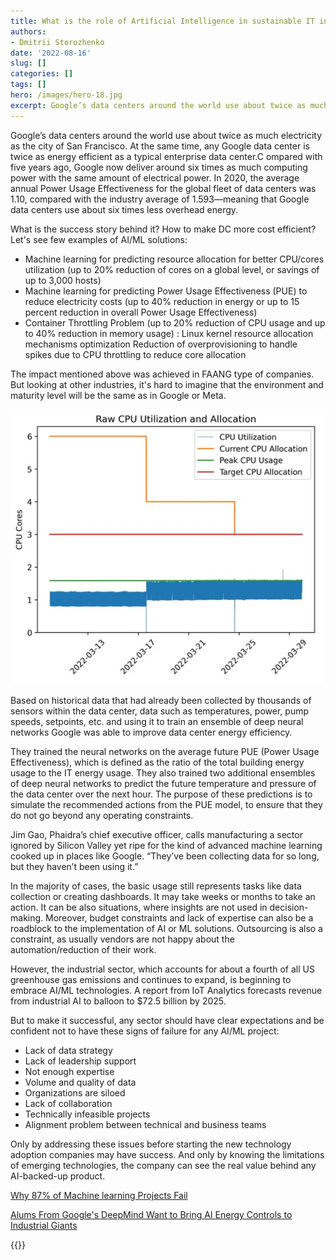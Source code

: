 ```yaml
---
title: What is the role of Artificial Intelligence in sustainable IT infrastructure and what are the challenges?
authors: 
- Dmitrii Storozhenko
date: '2022-08-16'
slug: []
categories: []
tags: []
hero: /images/hero-18.jpg
excerpt: Google’s data centers around the world use about twice as much electricity as the city of San Francisco. At the same time, any Google data center is twice as energy efficient as a typical 
---
```



Google’s data centers around the world use about twice as much electricity as the city of San Francisco. At the same time, any Google data center is twice as energy efficient as a typical enterprise data center.C ompared with five years ago, Google now deliver around six times as much computing power with the same amount of electrical power. In 2020, the average annual Power Usage Effectiveness for the global fleet of data centers was 1.10, compared with the industry average of 1.593—meaning that Google data centers use about six times less overhead energy.

What is the success story behind it? How to make DC more cost efficient? Let's see few examples of AI/ML solutions:

- Machine learning for predicting resource allocation for better CPU/cores utilization (up to 20% reduction of cores on a global level, or savings of up to 3,000 hosts)
- Machine learning for predicting Power Usage Effectiveness (PUE) to reduce electricity costs (up to 40% reduction in energy or up to 15 percent reduction in overall Power Usage Effectiveness)
- Container Throttling Problem (up to 20% reduction of CPU usage and up to 40% reduction in memory usage) :
Linux kernel resource allocation mechanisms optimization
Reduction of overprovisioning to handle spikes due to CPU throttling to reduce core allocation

The impact mentioned above was achieved in FAANG type of companies. But looking at other industries, it's hard to imagine that the environment and maturity level will be the same as in Google or Meta.

![](images/cpu-util.jpg)

Based on historical data that had already been collected by thousands of sensors within the data center, data such as temperatures, power, pump speeds, setpoints, etc. and using it to train an ensemble of deep neural networks Google was able to improve data center energy efficiency. 

They trained the neural networks on the average future PUE (Power Usage Effectiveness), which is defined as the ratio of the total building energy usage to the IT energy usage. They also trained two additional ensembles of deep neural networks to predict the future temperature and pressure of the data center over the next hour. The purpose of these predictions is to simulate the recommended actions from the PUE model, to ensure that they do not go beyond any operating constraints.

Jim Gao, Phaidra’s chief executive officer, calls manufacturing a sector ignored by Silicon Valley yet ripe for the kind of advanced machine learning cooked up in places like Google. “They’ve been collecting data for so long, but they haven’t been using it.”

In the majority of cases, the basic usage still represents tasks like data collection or creating dashboards. It may take weeks or months to take an action. It can be also situations, where insights are not used in decision-making. Moreover, budget constraints and lack of expertise can also be a roadblock to the implementation of AI or ML solutions. Outsourcing is also a constraint, as usually vendors are not happy about the automation/reduction of their work.

However, the industrial sector, which accounts for about a fourth of all US greenhouse gas emissions and continues to expand, is beginning to embrace AI/ML technologies. A report from IoT Analytics forecasts revenue from industrial AI to balloon to $72.5 billion by 2025.

But to make it successful, any sector should have clear expectations and be confident not to have these signs of failure for any AI/ML project:


- Lack of data strategy
- Lack of leadership support
- Not enough expertise
- Volume and quality of data
- Organizations are siloed
- Lack of collaboration
- Technically infeasible projects
- Alignment problem between technical and business teams

Only by addressing these issues before starting the new technology adoption companies may have success. And only by knowing the limitations of emerging technologies, the company can see the real value behind any AI-backed-up product.

[Why 87% of Machine learning Projects Fail](https://hackernoon.com/why-87percent-of-machine-learning-projects-fail-sp343uhj)

[Alums From Google's DeepMind Want to Bring AI Energy Controls to Industrial Giants](https://www.datacenterknowledge.com/sustainability/alums-googles-deepmind-want-bring-ai-energy-controls-industrial-giants)



{{<subscribe email = "your@email.com">}}